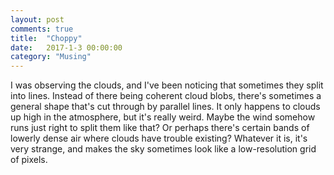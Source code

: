 ```yaml
---
layout: post
comments: true
title:  "Choppy"
date:   2017-1-3 00:00:00
category: "Musing"
---
```


I was observing the clouds, and I've been noticing that sometimes they split into lines. Instead of there being coherent cloud blobs, there's sometimes a general shape that's cut through by parallel lines. It only happens to clouds up high in the atmosphere, but it's really weird. Maybe the wind somehow runs just right to split them like that? Or perhaps there's certain bands of lowerly dense air where clouds have trouble existing? Whatever it is, it's very strange, and makes the sky sometimes look like a low-resolution grid of pixels.

